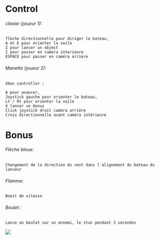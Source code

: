 # Control 


###### clavier (joueur 1):


	flèche directionnelle pour diriger le bateau,
	A et E pour orienter la voile
	Z pour lancer un object
	I pour passer en camera interieure
	ESPACE pour passer en caméra arrière


###### Manette (joueur 2):


	Xbox controller :

	A pour avancer,
	Joystick gauche pour orienter le bateau,
	Lt / Rt pour orienter la voile
	X lancer un bonus
	Click joystick droit caméra arrière
	Croix directionnelle avant caméra intérieure

# Bonus 



###### Flèche bleue:

	Changement de la direction du vent dans l'alignement du bateau du lanceur

###### Flamme:
	
	Boost de vitesse
	
###### Boulet : 

	Lance un boulet sur un ennemi, le stun pendant 3 secondes


![]([https://github.com/Your_Repository_Name/Your_GIF_Name.gif](https://gerbe-benjamin.fr/ezgif-3-79b781652d))


